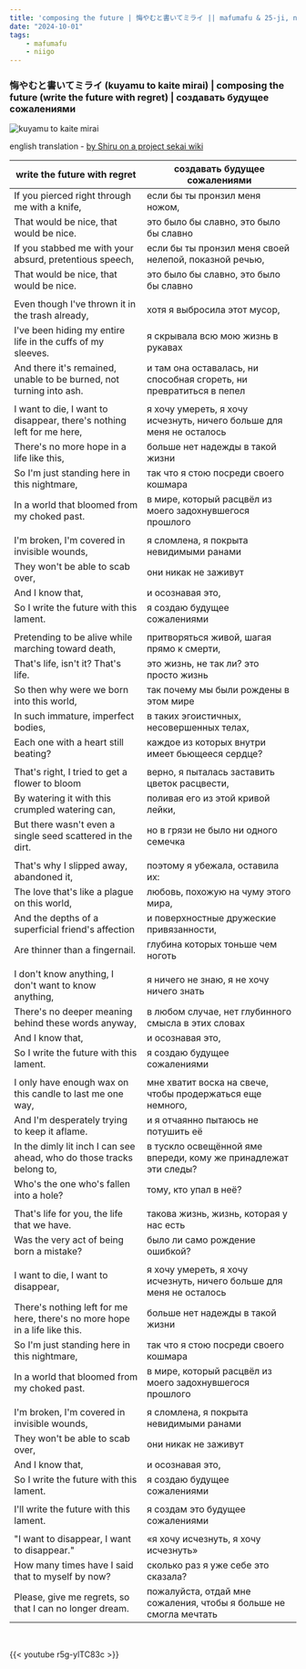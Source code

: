 ```yaml
---
title: 'composing the future | 悔やむと書いてミライ || mafumafu & 25-ji, nightcord de'
date: "2024-10-01"
tags:
    - mafumafu
    - niigo
---
```


### 悔やむと書いてミライ (kuyamu to kaite mirai) | composing the future (write the future with regret) | создавать будущее сожалениями

![kuyamu to kaite mirai](images/niigo/songs/Kuyamu_to_Kaite_Mirai_Game_Cover.heic)

english translation - [by Shiru on a project sekai wiki](https://projectsekai.fandom.com/wiki/Kuyamu_to_Kaite_Mirai)

write the future with regret | создавать будущее сожалениями
--|--
If you pierced right through me with a knife, | если бы ты пронзил меня ножом,
That would be nice, that would be nice. | это было бы славно, это было бы славно
If you stabbed me with your absurd, pretentious speech, | если бы ты пронзил меня своей нелепой, показной речью,
That would be nice, that would be nice. | это было бы славно, это было бы славно
|||
Even though I've thrown it in the trash already, | хотя я выбросила этот мусор,
I've been hiding my entire life in the cuffs of my sleeves. | я скрывала всю мою жизнь в рукавах
And there it's remained, unable to be burned, not turning into ash. | и там она оставалась, ни способная сгореть, ни превратиться в пепел
|||
I want to die, I want to disappear, there's nothing left for me here, | я хочу умереть, я хочу исчезнуть, ничего больше для меня не осталось
There's no more hope in a life like this, | больше нет надежды в такой жизни
So I'm just standing here in this nightmare, | так что я стою посреди своего кошмара
In a world that bloomed from my choked past. | в мире, который расцвёл из моего задохнувшегося прошлого
|||
I'm broken, I'm covered in invisible wounds, | я сломлена, я покрыта невидимыми ранами
They won't be able to scab over, | они никак не заживут
And I know that, | и осознавая это,
So I write the future with this lament. | я создаю будущее сожалениями
|||
Pretending to be alive while marching toward death, | притворяться живой, шагая прямо к смерти,
That's life, isn't it? That's life. | это жизнь, не так ли? это просто жизнь
So then why were we born into this world, | так почему мы были рождены в этом мире
In such immature, imperfect bodies, | в таких эгоистичных, несовершенных телах,
Each one with a heart still beating? | каждое из которых внутри имеет бьющееся сердце?
|||
That's right, I tried to get a flower to bloom | верно, я пыталась заставить цветок расцвести,
By watering it with this crumpled watering can, | поливая его из этой кривой лейки,
But there wasn't even a single seed scattered in the dirt. | но в грязи не было ни одного семечка
|||
That's why I slipped away, abandoned it, | поэтому я убежала, оставила их:
The love that's like a plague on this world, | любовь, похожую на чуму этого мира,
And the depths of a superficial friend's affection | и поверхностные дружеские привязанности,
Are thinner than a fingernail. | глубина которых тоньше чем ноготь
|||
I don't know anything, I don't want to know anything, | я ничего не знаю, я не хочу ничего знать
There's no deeper meaning behind these words anyway, | в любом случае, нет глубинного смысла в этих словах
And I know that, | и осознавая это,
So I write the future with this lament. | я создаю будущее сожалениями
|||
I only have enough wax on this candle to last me one way, | мне хватит воска на свече, чтобы продержаться еще немного,
And I'm desperately trying to keep it aflame. | и я отчаянно пытаюсь не потушить её
In the dimly lit inch I can see ahead, who do those tracks belong to, | в тускло освещённой яме впереди, кому же принадлежат эти следы?
Who's the one who's fallen into a hole? | тому, кто упал в неё?
|||
That's life for you, the life that we have. | такова жизнь, жизнь, которая у нас есть
Was the very act of being born a mistake? | было ли само рождение ошибкой?
|||
I want to die, I want to disappear, | я хочу умереть, я хочу исчезнуть, ничего больше для меня не осталось
There's nothing left for me here, there's no more hope in a life like this. | больше нет надежды в такой жизни
So I'm just standing here in this nightmare, | так что я стою посреди своего кошмара
In a world that bloomed from my choked past. | в мире, который расцвёл из моего задохнувшегося прошлого
|||
I'm broken, I'm covered in invisible wounds, | я сломлена, я покрыта невидимыми ранами
They won't be able to scab over, | они никак не заживут
And I know that, | и осознавая это,
So I write the future with this lament. | я создаю будущее сожалениями
|||
I'll write the future with this lament. | я создам это будущее сожалениями
|||
"I want to disappear, I want to disappear." | «я хочу исчезнуть, я хочу исчезнуть»
How many times have I said that to myself by now? | сколько раз я уже себе это сказала?
Please, give me regrets, so that I can no longer dream. | пожалуйста, отдай мне сожаления, чтобы я больше не смогла мечтать

<br>

{{< youtube r5g-ylTC83c >}}